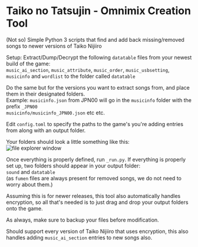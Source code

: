 # Taiko no Tatsujin - Omnimix Creation Tool

(Not so) Simple Python 3 scripts that find and add back missing/removed songs to newer versions of Taiko Nijiiro  

Setup: 
Extract/Dump/Decrypt the following `datatable` files from your newest build of the game:    
`music_ai_section`, `music_attribute`, `music_order`, `music_usbsetting`, `musicinfo` and `wordlist` to the folder called `datatable`  

Do the same but for the versions you want to extract songs from, and place them in their designated folders.  
Example: `musicinfo.json` from JPN00 will go in the `musicinfo` folder with the prefix `_JPN00`  
`musicinfo/musicinfo_JPN00.json` etc etc.   

Edit `config.toml` to specify the paths to the game's you're adding entries from along with an output folder.   

Your folders should look a little something like this:  
![file explorer window](https://i.imgur.com/FdcaYue.png)

Once everything is properly defined, run `_run.py`. If everything is properly set up, two folders should appear in your output folder:  
`sound` and `datatable`  
(as `fumen` files are always present for removed songs, we do not need to worry about them.) 

Assuming this is for newer releases, this tool also automatically handles encryption, so all that's needed is to just drag and drop your output folders onto the game.  

As always, make sure to backup your files before modification.  

Should support every version of Taiko Nijiiro that uses encryption, this also handles adding `music_ai_section` entries to new songs also.  
